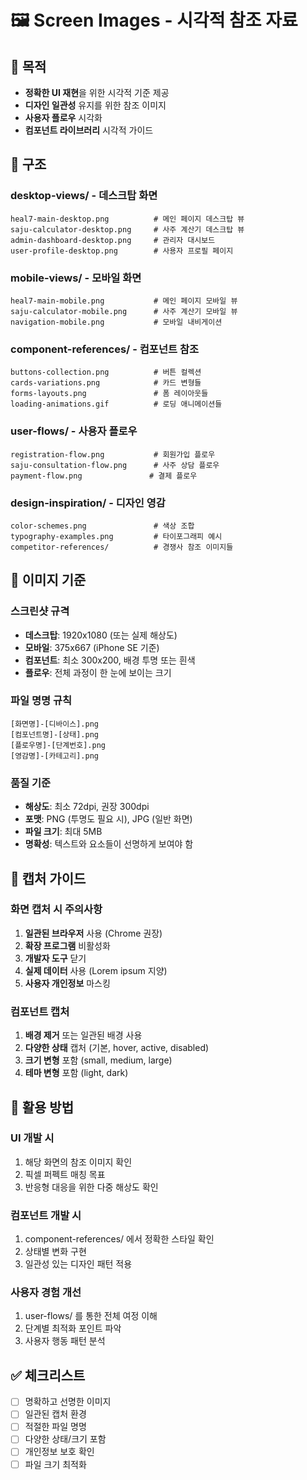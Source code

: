 # 🖼️ Screen Images - 시각적 참조 자료

## 🎯 목적
- **정확한 UI 재현**을 위한 시각적 기준 제공
- **디자인 일관성** 유지를 위한 참조 이미지
- **사용자 플로우** 시각화
- **컴포넌트 라이브러리** 시각적 가이드

## 📂 구조

### **desktop-views/** - 데스크탑 화면
```
heal7-main-desktop.png          # 메인 페이지 데스크탑 뷰
saju-calculator-desktop.png     # 사주 계산기 데스크탑 뷰  
admin-dashboard-desktop.png     # 관리자 대시보드
user-profile-desktop.png        # 사용자 프로필 페이지
```

### **mobile-views/** - 모바일 화면
```
heal7-main-mobile.png           # 메인 페이지 모바일 뷰
saju-calculator-mobile.png      # 사주 계산기 모바일 뷰
navigation-mobile.png           # 모바일 내비게이션
```

### **component-references/** - 컴포넌트 참조
```
buttons-collection.png          # 버튼 컬렉션
cards-variations.png            # 카드 변형들
forms-layouts.png               # 폼 레이아웃들
loading-animations.gif          # 로딩 애니메이션들
```

### **user-flows/** - 사용자 플로우
```
registration-flow.png           # 회원가입 플로우
saju-consultation-flow.png      # 사주 상담 플로우
payment-flow.png               # 결제 플로우
```

### **design-inspiration/** - 디자인 영감
```
color-schemes.png               # 색상 조합
typography-examples.png         # 타이포그래피 예시
competitor-references/          # 경쟁사 참조 이미지들
```

## 🎨 이미지 기준

### **스크린샷 규격**
- **데스크탑**: 1920x1080 (또는 실제 해상도)
- **모바일**: 375x667 (iPhone SE 기준)
- **컴포넌트**: 최소 300x200, 배경 투명 또는 흰색
- **플로우**: 전체 과정이 한 눈에 보이는 크기

### **파일 명명 규칙**
```
[화면명]-[디바이스].png
[컴포넌트명]-[상태].png  
[플로우명]-[단계번호].png
[영감명]-[카테고리].png
```

### **품질 기준**
- **해상도**: 최소 72dpi, 권장 300dpi
- **포맷**: PNG (투명도 필요 시), JPG (일반 화면)
- **파일 크기**: 최대 5MB
- **명확성**: 텍스트와 요소들이 선명하게 보여야 함

## 📱 캡처 가이드

### **화면 캡처 시 주의사항**
1. **일관된 브라우저** 사용 (Chrome 권장)
2. **확장 프로그램** 비활성화
3. **개발자 도구** 닫기
4. **실제 데이터** 사용 (Lorem ipsum 지양)
5. **사용자 개인정보** 마스킹

### **컴포넌트 캡처**
1. **배경 제거** 또는 일관된 배경 사용
2. **다양한 상태** 캡처 (기본, hover, active, disabled)
3. **크기 변형** 포함 (small, medium, large)
4. **테마 변형** 포함 (light, dark)

## 🎯 활용 방법

### **UI 개발 시**
1. 해당 화면의 참조 이미지 확인
2. 픽셀 퍼펙트 매칭 목표
3. 반응형 대응을 위한 다중 해상도 확인

### **컴포넌트 개발 시**
1. component-references/ 에서 정확한 스타일 확인
2. 상태별 변화 구현
3. 일관성 있는 디자인 패턴 적용

### **사용자 경험 개선**
1. user-flows/ 를 통한 전체 여정 이해
2. 단계별 최적화 포인트 파악
3. 사용자 행동 패턴 분석

## ✅ 체크리스트
- [ ] 명확하고 선명한 이미지
- [ ] 일관된 캡처 환경
- [ ] 적절한 파일 명명
- [ ] 다양한 상태/크기 포함
- [ ] 개인정보 보호 확인
- [ ] 파일 크기 최적화